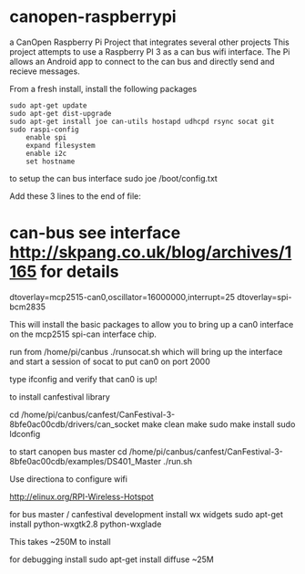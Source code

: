 # canopen-raspberrypi
a CanOpen Raspberry Pi Project that integrates several other projects
This project attempts to use a Raspberry PI 3 as a can bus wifi interface.  The Pi allows an Android app to connect to the can bus and
directly send and recieve messages.  


From a fresh install, install the following packages

	sudo apt-get update 
	sudo apt-get dist-upgrade
	sudo apt-get install joe can-utils hostapd udhcpd rsync socat git
	sudo raspi-config
		enable spi 
		expand filesystem
		enable i2c
		set hostname

to setup the can bus interface
	sudo joe /boot/config.txt

Add these 3 lines to the end of file:

# can-bus see interface http://skpang.co.uk/blog/archives/1165 for details 
dtoverlay=mcp2515-can0,oscillator=16000000,interrupt=25 
dtoverlay=spi-bcm2835

This will install the basic packages to allow you to bring up a can0 interface on the mcp2515 spi-can interface chip.


run from /home/pi/canbus
./runsocat.sh
which will bring up the interface and start a session of socat to put can0 on port 2000

type ifconfig and verify that can0 is up!


to install canfestival library 

cd /home/pi/canbus/canfest/CanFestival-3-8bfe0ac00cdb/drivers/can_socket
make clean
make
sudo make install
sudo ldconfig

to start canopen bus master
cd /home/pi/canbus/canfest/CanFestival-3-8bfe0ac00cdb/examples/DS401_Master
./run.sh

Use directiona to configure wifi

http://elinux.org/RPI-Wireless-Hotspot


for bus master / canfestival development install wx widgets
sudo apt-get install python-wxgtk2.8 python-wxglade

This takes  ~250M to install

for debugging install
sudo apt-get install diffuse
~25M





